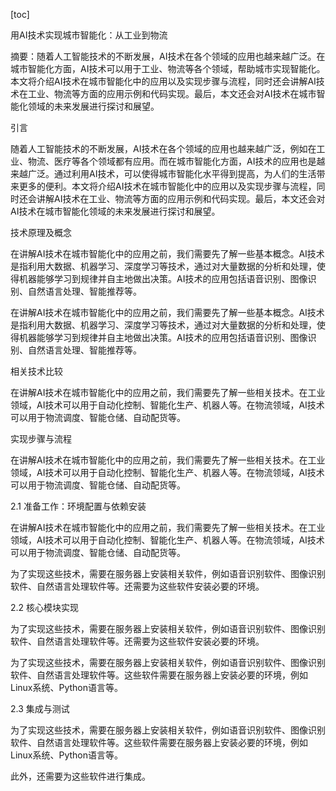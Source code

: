 
[toc]                    
                
                
用AI技术实现城市智能化：从工业到物流

摘要：随着人工智能技术的不断发展，AI技术在各个领域的应用也越来越广泛。在城市智能化方面，AI技术可以用于工业、物流等各个领域，帮助城市实现智能化。本文将介绍AI技术在城市智能化中的应用以及实现步骤与流程，同时还会讲解AI技术在工业、物流等方面的应用示例和代码实现。最后，本文还会对AI技术在城市智能化领域的未来发展进行探讨和展望。

引言

随着人工智能技术的不断发展，AI技术在各个领域的应用也越来越广泛，例如在工业、物流、医疗等各个领域都有应用。而在城市智能化方面，AI技术的应用也是越来越广泛。通过利用AI技术，可以使得城市智能化水平得到提高，为人们的生活带来更多的便利。本文将介绍AI技术在城市智能化中的应用以及实现步骤与流程，同时还会讲解AI技术在工业、物流等方面的应用示例和代码实现。最后，本文还会对AI技术在城市智能化领域的未来发展进行探讨和展望。

技术原理及概念

在讲解AI技术在城市智能化中的应用之前，我们需要先了解一些基本概念。AI技术是指利用大数据、机器学习、深度学习等技术，通过对大量数据的分析和处理，使得机器能够学习到规律并自主地做出决策。AI技术的应用包括语音识别、图像识别、自然语言处理、智能推荐等。

在讲解AI技术在城市智能化中的应用之前，我们需要先了解一些基本概念。AI技术是指利用大数据、机器学习、深度学习等技术，通过对大量数据的分析和处理，使得机器能够学习到规律并自主地做出决策。AI技术的应用包括语音识别、图像识别、自然语言处理、智能推荐等。

相关技术比较

在讲解AI技术在城市智能化中的应用之前，我们需要先了解一些相关技术。在工业领域，AI技术可以用于自动化控制、智能化生产、机器人等。在物流领域，AI技术可以用于物流调度、智能仓储、自动配货等。



实现步骤与流程



在讲解AI技术在城市智能化中的应用之前，我们需要先了解一些相关技术。在工业领域，AI技术可以用于自动化控制、智能化生产、机器人等。在物流领域，AI技术可以用于物流调度、智能仓储、自动配货等。

2.1 准备工作：环境配置与依赖安装

在讲解AI技术在城市智能化中的应用之前，我们需要先了解一些相关技术。在工业领域，AI技术可以用于自动化控制、智能化生产、机器人等。在物流领域，AI技术可以用于物流调度、智能仓储、自动配货等。

为了实现这些技术，需要在服务器上安装相关软件，例如语音识别软件、图像识别软件、自然语言处理软件等。还需要为这些软件安装必要的环境。

2.2 核心模块实现

为了实现这些技术，需要在服务器上安装相关软件，例如语音识别软件、图像识别软件、自然语言处理软件等。还需要为这些软件安装必要的环境。



为了实现这些技术，需要在服务器上安装相关软件，例如语音识别软件、图像识别软件、自然语言处理软件等。这些软件需要在服务器上安装必要的环境，例如Linux系统、Python语言等。





2.3 集成与测试

为了实现这些技术，需要在服务器上安装相关软件，例如语音识别软件、图像识别软件、自然语言处理软件等。这些软件需要在服务器上安装必要的环境，例如Linux系统、Python语言等。

此外，还需要为这些软件进行集成。

